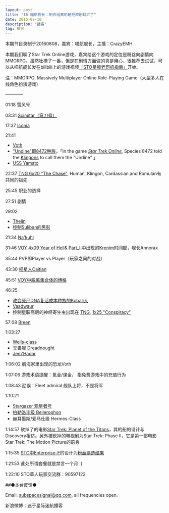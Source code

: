 ```yaml
---
layout: post
title: "16 喵航舰长：制作组真的是把原剧翻烂了"
date: 2016-08-10
description: "播客"
tag: 播客 
---   
```



本期节目录制于20160808，嘉宾：喵航舰长，主播：CrazyEMH

本期我们聊了Star Trek Online游戏，嘉宾给这个游戏的定位是粉丝向剧情向MMORPG，虽然吐槽了一番，但是在剧情方面做的真是用心，很推荐去试试，可以从喵航舰长发在bilibili上的游戏视频[「STO星舰老司机指南」](http://space.bilibili.com/4278898/#!/index)开始。

注：MMORPG, Massively Multiplayer Online Role-Playing Game（大型多人在线角色扮演游戏）

————

01:18 雪风号

03:31 [Scimitar（弯刀号）](http://memory-alpha.wikia.com/wiki/Scimitar)

17:37 [Iconia](http://memory-alpha.wikia.com/wiki/Iconia)

21:41 
* [Voth](http://memory-alpha.wikia.com/wiki/Voth)
* [&quot;Undine&quot;即8472种族](http://memory-alpha.wikia.com/wiki/Species_8472)，「In the game [_Star Trek Online_](http://memory-alpha.wikia.com/wiki/Star_Trek_Online), Species 8472 told the [Klingons](http://memory-alpha.wikia.com/wiki/Klingon) to call them the &quot;Undine&quot; 」
* [USS Yamato](http://memory-alpha.wikia.com/wiki/USS_Yamato)

22:37 [TNG 6x20 &quot;The Chase&quot;](https://en.wikipedia.org/wiki/The_Chase_(Star_Trek:_The_Next_Generation)), Human, Klingon, Cardassian and Romulan有共同的祖先

25:45 职业的选择

27:51 剧情

29:02 
* [Thelin](http://memory-alpha.wikia.com/wiki/Thelin)
* [控制Suliban的黑影](http://memory-alpha.wikia.com/wiki/Humanoid_Figure)

21:34  [Na&#39;kuhl](http://memory-alpha.wikia.com/wiki/Na%27kuhl)

31:46 [VOY 4x09 Year of Hell](http://memory-alpha.wikia.com/wiki/Year_of_Hell_(episode))& [Part_II](http://memory-alpha.wikia.com/wiki/Year_of_Hell,_Part_II_(episode))中出现的[Krenim时间舰](http://memory-alpha.wikia.com/wiki/Krenim_weapon_ship)，舰长Annorax

35:44 PVP即Player vs Player（玩家之间的对战）

43:30 [喵星人Caitian](http://memory-alpha.wikia.com/wiki/Caitian)

45:51 [VOY中脱离集合体的博格](http://memory-alpha.wikia.com/wiki/Unity_(episode))

46:25 
* [改变死尸DNA复活成本种族的Kobali人](http://memory-alpha.wikia.com/wiki/Kobali)
* [Vaadwaur](http://memory-alpha.wikia.com/wiki/Vaadwaur)
* 控制星联高层的神经寄生虫出现在 [TNG](http://memory-alpha.wikia.com/wiki/TNG), [1x25 "Conspiracy"](http://memory-alpha.wikia.com/wiki/Conspiracy_(episode))

57:08 [Breen](http://memory-alpha.wikia.com/wiki/Breen)

1:03:27 
* [Wells-class](http://memory-alpha.wikia.com/wiki/Wells_class)
* [无畏舰 Dreadnought](https://zh.wikipedia.org/zh-cn/%E6%97%A0%E7%95%8F%E8%88%B0)
* [Jem&#39;Hadar](http://memory-alpha.wikia.com/wiki/Jem&#39;Hadar)

1:06:02 航海家里出现的恐龙Voth

1:07:06 游戏术语提醒：氪金/课金， 指免费游戏中的充值行为

1:08:43 勘误：Fleet admiral 舰队上将，不是将军

1:10:21 
* [Stargazer 观星者号](http://memory-alpha.wikia.com/wiki/USS_Stargazer)
* [柏勒洛丰级 Bellerophon](http://memory-alpha.wikia.com/wiki/USS_Bellerophon_(NCC-74705))
* 赫耳墨斯/爱马仕级  Hermes-Class

1:14:57 砍掉了的电影[Star Trek: Planet of the Titans](http://memory-alpha.wikia.com/wiki/Star_Trek:_Planet_of_the_Titans)，其的船的设计与Discovery相仿。另外被砍掉的电视剧为Star Trek: Phase II，它是第一部电影Star Trek: The Motion Picture的前身

1:15:35 [STO中Enterprise-F](http://sto.gamepedia.com/U.S.S._Enterprise_(NCC-1701-F))的设计为[粉丝票选结果](http://sto.gamepedia.com/Design_the_Next_Enterprise)

1:21:53 此处所谓套餐就是禁言一个月 :(

1:22:10 STO華人玩家交流群：90597122

##●本台反馈●

Email: [subspacesignal@qq.com](mailto:subspacesignal@qq.com), all frequencies open.

新浪微博：迷于星际迷航播客
